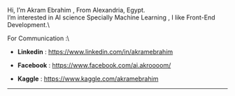 Hi, I’m Akram Ebrahim , From Alexandria, Egypt.\
I’m interested in AI science Specially Machine Learning , I like Front-End Development.\

For Communication :\

  - **Linkedin** : https://www.linkedin.com/in/akramebrahim
  
  - **Facebook** : https://www.facebook.com/ai.akroooom/

  - **Kaggle** : https://www.kaggle.com/akramebrahim

---
